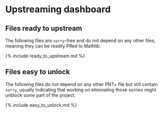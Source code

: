 # Upstreaming dashboard

## Files ready to upstream

The following files are `sorry`-free and do not depend on any other files, meaning they can be readily PRed to Mathlib.

{% include ready_to_upstream.md %}

## Files easy to unlock

The following files do not depend on any other PNT+ file but still contain `sorry`, usually indicating that working on eliminating those sorries might unblock some part of the project.

{% include easy_to_unlock.md %}
